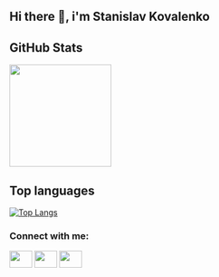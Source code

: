 
## Hi there 👋, i'm Stanislav Kovalenko

## GitHub Stats

<img height="180em" src="https://github-readme-stats.vercel.app/api?username=skovdev&show_icons=true&hide_border=true&&count_private=true&include_all_commits=true" />

## Top languages

[![Top Langs](https://github-readme-stats.vercel.app/api/top-langs/?username=skovdev)](https://github.com/anuraghazra/github-readme-stats)


<h3 align="left">Connect with me:</h3>
<p align="left">
<a href="https://www.linkedin.com/in/stanislav-kovalenko/" target="blank"><img align="center" src="https://cdn.jsdelivr.net/npm/simple-icons@3.0.1/icons/linkedin.svg" alt="" height="30" width="40" /></a>
<a href="your link" target="blank"><img align="center" src="https://cdn.jsdelivr.net/npm/simple-icons@3.0.1/icons/telegram.svg" alt="" height="30" width="40" /></a>
<a href="your link" target="blank"><img align="center" src="https://cdn.jsdelivr.net/npm/simple-icons@3.0.1/icons/skype.svg" alt="" height="30" width="40" /></a>
</p>
